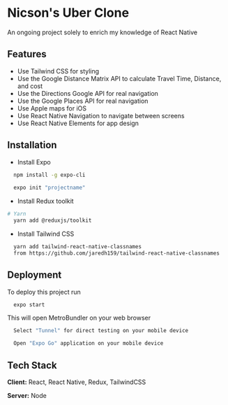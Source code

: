 

# Nicson's Uber Clone
An ongoing project solely to enrich my knowledge of React Native


## Features

- Use Tailwind CSS for styling
- Use the Google Distance Matrix API to calculate Travel Time, Distance, and cost
- Use the Directions Google API for real navigation
- Use the Google Places API for real navigation
- Use Apple maps for iOS 
- Use React Native Navigation to navigate between screens
- Use React Native Elements for app design


## Installation

- Install Expo

```bash
  npm install -g expo-cli
  
  expo init "projectname"
```

- Install Redux toolkit
```bash
# Yarn
  yarn add @reduxjs/toolkit
```
- Install Tailwind CSS
```bash
  yarn add tailwind-react-native-classnames
  from https://github.com/jaredh159/tailwind-react-native-classnames
```


## Deployment

To deploy this project run

```bash
  expo start
```

This  will open MetroBundler on your web browser
```bash
  Select "Tunnel" for direct testing on your mobile device
```
```bash
  Open "Expo Go" application on your mobile device
```
## Tech Stack

**Client:** React, React Native, Redux, TailwindCSS

**Server:** Node

